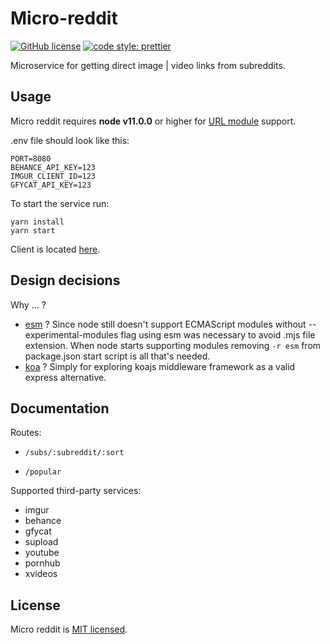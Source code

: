 # Micro-reddit

[![GitHub license](https://img.shields.io/badge/license-MIT-blue.svg)](https://github.com/malcodeman/micro-reddit/blob/master/LICENSE)
[![code style: prettier](https://img.shields.io/badge/code_style-prettier-ff69b4.svg)](https://github.com/prettier/prettier)

Microservice for getting direct image | video links from subreddits.

## Usage

Micro reddit requires **node v11.0.0** or higher for [URL module](https://nodejs.org/api/url.html) support.

.env file should look like this:

```
PORT=8080
BEHANCE_API_KEY=123
IMGUR_CLIENT_ID=123
GFYCAT_API_KEY=123
```

To start the service run:

```
yarn install
yarn start
```

Client is located [here](https://github.com/malcodeman/reddit-client).

## Design decisions

Why ... ?

- [esm](https://github.com/standard-things/esm) ?
  Since node still doesn't support ECMAScript modules without --experimental-modules flag using esm was necessary to avoid .mjs file extension.
  When node starts supporting modules removing `-r esm` from package.json start script is all that's needed.
- [koa](https://github.com/koajs/koa) ?
  Simply for exploring koajs middleware framework as a valid express alternative.

## Documentation

Routes:

- `/subs/:subreddit/:sort`

- `/popular`

Supported third-party services:

- imgur
- behance
- gfycat
- supload
- youtube
- pornhub
- xvideos

## License

Micro reddit is [MIT licensed](./LICENSE).
